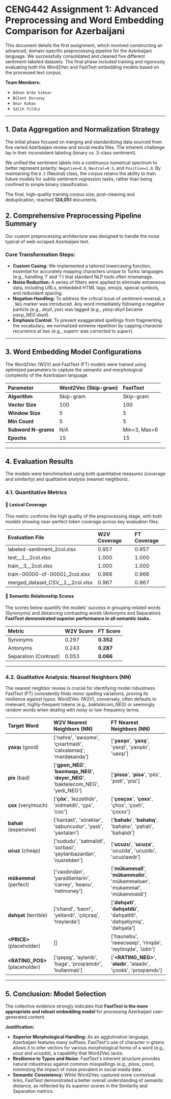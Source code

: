 # CENG442 Assignment 1: Advanced Preprocessing and Word Embedding Comparison for Azerbaijani

This document details the first assignment, which involved constructing an advanced, domain-specific preprocessing pipeline for the Azerbaijani language. We successfully consolidated and cleaned five different sentiment-labeled datasets. The final phase included training and rigorously evaluating both the Word2Vec and FastText embedding models based on the processed text corpus.

**Team Members:**
* `Adnan Arda Simsar`
* `Bülent Durusoy`
* `Onur Kahan`
* `Salih Yıldız`

---

## 1. Data Aggregation and Normalization Strategy

The initial phase focused on merging and standardizing data sourced from five varied Azerbaijani review and social media files. The inherent challenge lay in their inconsistent labeling (binary vs. 3-class sentiment).

We unified the sentiment labels into a continuous numerical spectrum to better represent polarity: `Negative=0.0`, `Neutral=0.5`, and `Positive=1.0`. By maintaining the `0.5` (Neutral) class, the corpus retains the ability to train future models for subtle sentiment regression tasks, rather than being confined to simple binary classification.

The final, high-quality training corpus size, post-cleaning and deduplication, reached **124,051** documents.

## 2. Comprehensive Preprocessing Pipeline Summary

Our custom preprocessing architecture was designed to handle the noise typical of web-scraped Azerbaijani text.

### **Core Transformation Steps:**
* **Custom Casing:** We implemented a tailored lowercasing function, essential for accurately mapping characters unique to Turkic languages (e.g., handling 'İ' and 'I') that standard NLP tools often mismanage.
* **Noise Reduction:** A series of filters were applied to eliminate extraneous data, including URLs, embedded HTML tags, emojis, special symbols, and redundant spacing.
* **Negation Handling:** To address the critical issue of sentiment reversal, a `_NEG` marker was introduced. Any word immediately following a negative particle (e.g., *deyil*, *yox*) was tagged (e.g., *yaxşı deyil* became *yaxşı\_NEG deyil*).
* **Emphasis Control:** To prevent exaggerated spellings from fragmenting the vocabulary, we normalized extreme repetition by capping character recurrence at two (e.g., *superrr* was corrected to *superr*).

---

## 3. Word Embedding Model Configurations

The Word2Vec (W2V) and FastText (FT) models were trained using optimized parameters to capture the semantic and morphological complexity of the Azerbaijani language.

| Parameter | Word2Vec (Skip-gram) | FastText |
| :--- | :--- | :--- |
| **Algorithm** | Skip-gram | Skip-gram |
| **Vector Size** | 100 | 100 |
| **Window Size** | 5 | 5 |
| **Min Count** | 5 | 5 |
| **Subword N-grams** | N/A | Min=3, Max=6 |
| **Epochs** | 15 | 15 |

---

## 4. Evaluation Results

The models were benchmarked using both quantitative measures (coverage and similarity) and qualitative analysis (nearest neighbors).

### 4.1. Quantitative Metrics

#### 🚀 Lexical Coverage
This metric confirms the high quality of the preprocessing stage, with both models showing near-perfect token coverage across key evaluation files.

| Evaluation File | W2V Coverage | FT Coverage |
| :--- | :--- | :--- |
| labeled-sentiment\_2col.xlsx | 0.957 | 0.957 |
| test\_\_1\_\_2col.xlsx | 1.000 | 1.000 |
| train\_\_3\_\_2col.xlsx | 1.000 | 1.000 |
| train-00000-of-00001\_2col.xlsx | 0.966 | 0.966 |
| merged\_dataset\_CSV\_\_1\_\_2col.xlsx | 0.967 | 0.967 |

#### 🚀 Semantic Relationship Scores
The scores below quantify the models' success in grouping related words (Synonyms) and distancing contrasting words (Antonyms and Separation). **FastText demonstrated superior performance in all semantic tasks.**

| Metric | W2V Score | FT Score |
| :--- | :--- | :--- |
| Synonyms | 0.297 | **0.352** |
| Antonyms | 0.243 | **0.287** |
| Separation (Contrast) | 0.053 | **0.066** |

---

### 4.2. Qualitative Analysis: Nearest Neighbors (NN)

The nearest neighbor review is crucial for identifying model robustness. FastText (FT) consistently finds minor spelling variations, proving its resilience against typos. Word2Vec (W2V), conversely, often defaults to irrelevant, highly-frequent tokens (e.g., *baktelecom\_NEG*) or seemingly random words when dealing with noisy or low-frequency terms.

| Target Word | W2V Nearest Neighbors (NN) | FT Nearest Neighbors (NN) |
| :--- | :--- | :--- |
| **yaxşı** (good) | ['nehre', 'awsome', 'çıxartmadı', 'calxalamaq', 'mərdəkanda'] | ['**yaxşıı**', '**yaxş**', 'yaxşl', 'yaxşıkı', 'uaxşı'] |
| **pis** (bad) | ['**gpon_NEG**', '**baxmaqa_NEG**', '**deyer_NEG**', 'baktelecom_NEG', 'yedi_NEG'] | ['**pisss**', '**pisə**', 'piis', 'pisti', 'pisi'] |
| **çox** (very/much) | ['**çöx**', 'lezzetlidir', 'xidmətdii', 'çpx', 'coc'] | ['**çoxçox**', '**çoxx**', 'çhox', 'çoxh', 'çoxxx'] |
| **bahalı** (expensive) | ['kantakt', 'xörəklər', 'sabuncudur', 'yaslı', 'yaxtaları'] | ['**bahalıı**', '**bahalıq**', 'bahalısı', 'pahalı', 'bahalıdı'] |
| **ucuz** (cheap) | ['sududu', 'satmalidi', 'sorbasi', 'şeytanbazardan', 'nusretden'] | ['**ucuzu**', '**ucuza**', 'ucuzda', 'ucuzdu', 'ucuzlawib'] |
| **mükəmməl** (perfect) | ['vaxdından', 'yaradilanlarin', 'carrey', 'keanu', 'netmoney'] | ['**mükəmməll**', '**mükəmməlin**', 'mükəmməlsən', 'mukəmməl', 'mükəmməldi'] |
| **dəhşət** (terrible) | ['chand', 'baori', 'yelləndi', 'çılçıraq', 'treylerdə'] | ['**dəhşəti**', '**dəhşətdü**', 'dəhşətttli', 'dəhşətiymiş', 'dəhşətə'] |
| **\<PRICE>** (placeholder) | [] | ['haunebu', 'reeeceeep', 'rinqdə', 'reytinqdə', 'üdm'] |
| **\<RATING_POS>** (placeholder) | ['qəşəg', 'əylənib', 'baga', 'proqramdır', 'kullanmalı'] | ['**\<RATING_NEG>**', '**əladıı**', 'əlaadıı', 'çookk', 'proqramdıı'] |

---

## 5. Conclusion: Model Selection

The collective evidence strongly indicates that **FastText is the more appropriate and robust embedding model** for processing Azerbaijani user-generated content.

**Justification:**

* **Superior Morphological Handling:** As an agglutinative language, Azerbaijani features many suffixes. FastText's use of character n-grams allows it to infer vectors for various morphological forms of a word (e.g., *ucuz* and *ucuzda*), a capability that Word2Vec lacks.
* **Resilience to Typos and Noise:** FastText's inherent structure provides natural robustness against common misspellings (e.g., *pisss*, *çoxx*), minimizing the impact of noise prevalent in social media data.
* **Semantic Consistency:** While Word2Vec captured some contextual links, FastText demonstrated a better overall understanding of semantic distance, as reflected by its superior scores in the Similarity and Separation metrics.

